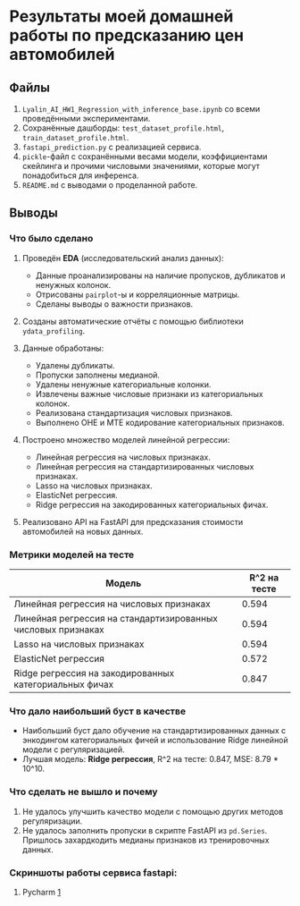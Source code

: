 # Результаты моей домашней работы по предсказанию цен автомобилей

## Файлы
1. `Lyalin_AI_HW1_Regression_with_inference_base.ipynb` со всеми проведёнными экспериментами.
2. Сохранённые дашборды: `test_dataset_profile.html`, `train_dataset_profile.html`.
3. `fastapi_prediction.py` с реализацией сервиса.
4. `pickle`-файл с сохранёнными весами модели, коэффициентами скейлинга и прочими числовыми значениями, которые могут понадобиться для инференса.
5. `README.md` с выводами о проделанной работе.

## Выводы

### Что было сделано
1. Проведён **EDA** (исследовательский анализ данных): 
   - Данные проанализированы на наличие пропусков, дубликатов и ненужных колонок.
   - Отрисованы `pairplot`-ы и корреляционные матрицы.
   - Сделаны выводы о важности признаков.

2. Созданы автоматические отчёты с помощью библиотеки `ydata_profiling`.

3. Данные обработаны:
   - Удалены дубликаты.
   - Пропуски заполнены медианой.
   - Удалены ненужные категориальные колонки.
   - Извлечены важные числовые признаки из категориальных колонок.
   - Реализована стандартизация числовых признаков.
   - Выполнено OHE и MTE кодирование категориальных признаков.

4. Построено множество моделей линейной регрессии:
   - Линейная регрессия на числовых признаках.
   - Линейная регрессия на стандартизированных числовых признаках.
   - Lasso на числовых признаках.
   - ElasticNet регрессия.
   - Ridge регрессия на закодированных категориальных фичах.

5. Реализовано API на FastAPI для предсказания стоимости автомобилей на новых данных.

### Метрики моделей на тесте

| Модель                                      | R^2 на тесте |
|---------------------------------------------|--------------|
| Линейная регрессия на числовых признаках    | 0.594        |
| Линейная регрессия на стандартизированных числовых признаках | 0.594        |
| Lasso на числовых признаках                 | 0.594        |
| ElasticNet регрессия                        | 0.572        |
| Ridge регрессия на закодированных категориальных фичах | 0.847        |

### Что дало наибольший буст в качестве
- Наибольший буст дало обучение на стандартизированных данных с энкодингом категориальных фичей и использование Ridge линейной модели с регуляризацией.
- Лучшая модель: **Ridge регрессия**, R^2 на тесте: 0.847, MSE: 8.79 * 10^10.

### Что сделать не вышло и почему
1. Не удалось улучшить качество модели с помощью других методов регуляризации.
2. Не удалось заполнить пропуски в скрипте FastAPI из `pd.Series`. Пришлось захардкодить медианы признаков из тренировочных данных.

### Скриншоты работы сервиса fastapi:
1. Pycharm
[1](homework_ml_1/screens/1.png)
